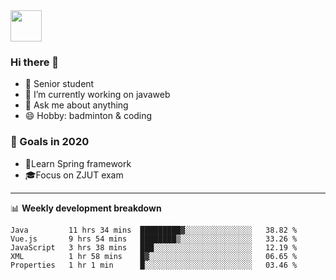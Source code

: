 <img src="https://github.com/egoist/egoist/raw/master/balloon.gif" width="50">

### Hi there 🐏

- 🌱 Senior student
- 🔭 I’m currently working on javaweb
- 💬 Ask me about anything
- 😄 Hobby: badminton & coding

### 🚀 Goals in 2020
+ 🍃Learn Spring framework
+ 🎓Focus on ZJUT exam
-------

📊 **Weekly development breakdown**
<!--START_SECTION:waka-->
```text
Java         11 hrs 34 mins  █████████▓░░░░░░░░░░░░░░░   38.82 % 
Vue.js       9 hrs 54 mins   ████████▒░░░░░░░░░░░░░░░░   33.26 % 
JavaScript   3 hrs 38 mins   ███░░░░░░░░░░░░░░░░░░░░░░   12.19 % 
XML          1 hr 58 mins    █▓░░░░░░░░░░░░░░░░░░░░░░░   06.65 % 
Properties   1 hr 1 min      █░░░░░░░░░░░░░░░░░░░░░░░░   03.46 % 
```
<!--END_SECTION:waka-->
